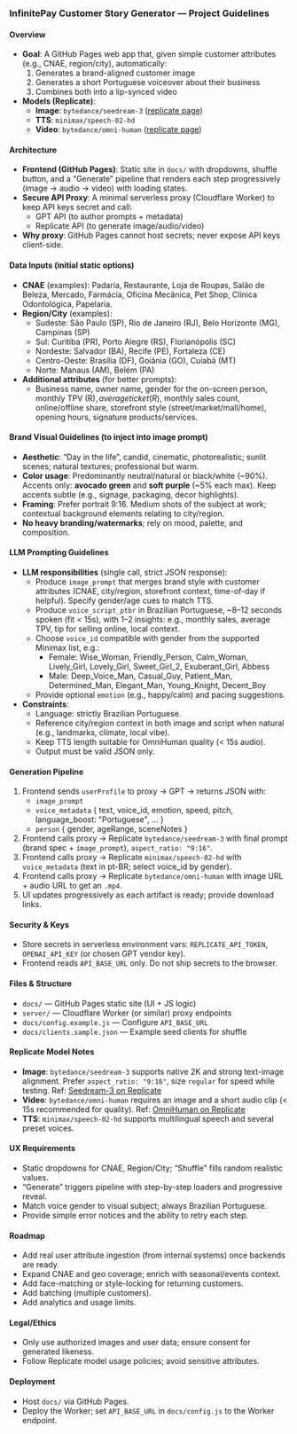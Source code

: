 ### InfinitePay Customer Story Generator — Project Guidelines

#### Overview
- **Goal**: A GitHub Pages web app that, given simple customer attributes (e.g., CNAE, region/city), automatically:
  1) Generates a brand-aligned customer image
  2) Generates a short Portuguese voiceover about their business
  3) Combines both into a lip-synced video
- **Models (Replicate)**:
  - **Image**: `bytedance/seedream-3` ([replicate page](https://replicate.com/bytedance/seedream-3))
  - **TTS**: `minimax/speech-02-hd`
  - **Video**: `bytedance/omni-human` ([replicate page](https://replicate.com/bytedance/omni-human))

#### Architecture
- **Frontend (GitHub Pages)**: Static site in `docs/` with dropdowns, shuffle button, and a “Generate” pipeline that renders each step progressively (image → audio → video) with loading states.
- **Secure API Proxy**: A minimal serverless proxy (Cloudflare Worker) to keep API keys secret and call:
  - GPT API (to author prompts + metadata)
  - Replicate API (to generate image/audio/video)
- **Why proxy**: GitHub Pages cannot host secrets; never expose API keys client-side.

#### Data Inputs (initial static options)
- **CNAE** (examples): Padaria, Restaurante, Loja de Roupas, Salão de Beleza, Mercado, Farmácia, Oficina Mecânica, Pet Shop, Clínica Odontológica, Papelaria.
- **Region/City** (examples):
  - Sudeste: São Paulo (SP), Rio de Janeiro (RJ), Belo Horizonte (MG), Campinas (SP)
  - Sul: Curitiba (PR), Porto Alegre (RS), Florianópolis (SC)
  - Nordeste: Salvador (BA), Recife (PE), Fortaleza (CE)
  - Centro-Oeste: Brasília (DF), Goiânia (GO), Cuiabá (MT)
  - Norte: Manaus (AM), Belém (PA)
- **Additional attributes** (for better prompts):
  - Business name, owner name, gender for the on-screen person, monthly TPV (R$), average ticket (R$), monthly sales count, online/offline share, storefront style (street/market/mall/home), opening hours, signature products/services.

#### Brand Visual Guidelines (to inject into image prompt)
- **Aesthetic**: “Day in the life”, candid, cinematic, photorealistic; sunlit scenes; natural textures; professional but warm.
- **Color usage**: Predominantly neutral/natural or black/white (~90%). Accents only: **avocado green** and **soft purple** (~5% each max). Keep accents subtle (e.g., signage, packaging, decor highlights).
- **Framing**: Prefer portrait 9:16. Medium shots of the subject at work; contextual background elements relating to city/region.
- **No heavy branding/watermarks**; rely on mood, palette, and composition.

#### LLM Prompting Guidelines
- **LLM responsibilities** (single call, strict JSON response):
  - Produce `image_prompt` that merges brand style with customer attributes (CNAE, city/region, storefront context, time-of-day if helpful). Specify gender/age cues to match TTS.
  - Produce `voice_script_ptbr` in Brazilian Portuguese, ~8–12 seconds spoken (fit < 15s), with 1–2 insights: e.g., monthly sales, average TPV, tip for selling online, local context.
  - Choose `voice_id` compatible with gender from the supported Minimax list, e.g.:
    - Female: Wise_Woman, Friendly_Person, Calm_Woman, Lively_Girl, Lovely_Girl, Sweet_Girl_2, Exuberant_Girl, Abbess
    - Male: Deep_Voice_Man, Casual_Guy, Patient_Man, Determined_Man, Elegant_Man, Young_Knight, Decent_Boy
  - Provide optional `emotion` (e.g., happy/calm) and pacing suggestions.
- **Constraints**:
  - Language: strictly Brazilian Portuguese.
  - Reference city/region context in both image and script when natural (e.g., landmarks, climate, local vibe).
  - Keep TTS length suitable for OmniHuman quality (< 15s audio).
  - Output must be valid JSON only.

#### Generation Pipeline
1) Frontend sends `userProfile` to proxy → GPT → returns JSON with:
   - `image_prompt`
   - `voice_metadata` { text, voice_id, emotion, speed, pitch, language_boost: "Portuguese", ... }
   - `person` { gender, ageRange, sceneNotes }
2) Frontend calls proxy → Replicate `bytedance/seedream-3` with final prompt (brand spec + `image_prompt`), `aspect_ratio: "9:16"`.
3) Frontend calls proxy → Replicate `minimax/speech-02-hd` with `voice_metadata` (text in pt-BR; select voice_id by gender).
4) Frontend calls proxy → Replicate `bytedance/omni-human` with image URL + audio URL to get an `.mp4`.
5) UI updates progressively as each artifact is ready; provide download links.

#### Security & Keys
- Store secrets in serverless environment vars: `REPLICATE_API_TOKEN`, `OPENAI_API_KEY` (or chosen GPT vendor key).
- Frontend reads `API_BASE_URL` only. Do not ship secrets to the browser.

#### Files & Structure
- `docs/` — GitHub Pages static site (UI + JS logic)
- `server/` — Cloudflare Worker (or similar) proxy endpoints
- `docs/config.example.js` — Configure `API_BASE_URL`
- `docs/clients.sample.json` — Example seed clients for shuffle

#### Replicate Model Notes
- **Image**: `bytedance/seedream-3` supports native 2K and strong text-image alignment. Prefer `aspect_ratio: "9:16"`, size `regular` for speed while testing. Ref: [Seedream-3 on Replicate](https://replicate.com/bytedance/seedream-3)
- **Video**: `bytedance/omni-human` requires an image and a short audio clip (< 15s recommended for quality). Ref: [OmniHuman on Replicate](https://replicate.com/bytedance/omni-human)
- **TTS**: `minimax/speech-02-hd` supports multilingual speech and several preset voices.

#### UX Requirements
- Static dropdowns for CNAE, Region/City; “Shuffle” fills random realistic values.
- “Generate” triggers pipeline with step-by-step loaders and progressive reveal.
- Match voice gender to visual subject; always Brazilian Portuguese.
- Provide simple error notices and the ability to retry each step.

#### Roadmap
- Add real user attribute ingestion (from internal systems) once backends are ready.
- Expand CNAE and geo coverage; enrich with seasonal/events context.
- Add face-matching or style-locking for returning customers.
- Add batching (multiple customers).
- Add analytics and usage limits.

#### Legal/Ethics
- Only use authorized images and user data; ensure consent for generated likeness.
- Follow Replicate model usage policies; avoid sensitive attributes.

#### Deployment
- Host `docs/` via GitHub Pages.
- Deploy the Worker; set `API_BASE_URL` in `docs/config.js` to the Worker endpoint.



